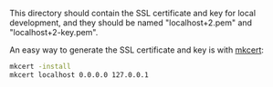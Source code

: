 This directory should contain the SSL certificate and key for local development, and they should be named "localhost+2.pem" and "localhost+2-key.pem".

An easy way to generate the SSL certificate and key is with [mkcert](https://github.com/FiloSottile/mkcert):

```bash
mkcert -install
mkcert localhost 0.0.0.0 127.0.0.1
```